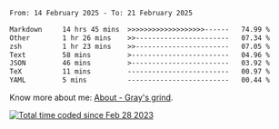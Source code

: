 <!--START_SECTION:waka-->

```txt
From: 14 February 2025 - To: 21 February 2025

Markdown     14 hrs 45 mins  >>>>>>>>>>>>>>>>>>>------   74.99 %
Other        1 hr 26 mins    >>-----------------------   07.34 %
zsh          1 hr 23 mins    >>-----------------------   07.05 %
Text         58 mins         >------------------------   04.96 %
JSON         46 mins         >------------------------   03.92 %
TeX          11 mins         -------------------------   00.97 %
YAML         5 mins          -------------------------   00.44 %
```

<!--END_SECTION:waka-->

<!-- [![grayxu's github stats](https://github-readme-stats.vercel.app/api?username=grayxu&count_private=true&show_icons=true)](https://github.com/grayxu) -->

Know more about me: [About - Gray's grind](https://www.grayxu.cn/).
<p align="left">
  <a href="https://wakatime.com/@c69eb31e-43a1-463f-8968-c3449e386f57"><img src="https://wakatime.com/badge/user/c69eb31e-43a1-463f-8968-c3449e386f57.svg" title="Total time coded since Feb 28 2023" /></a>
</p>

